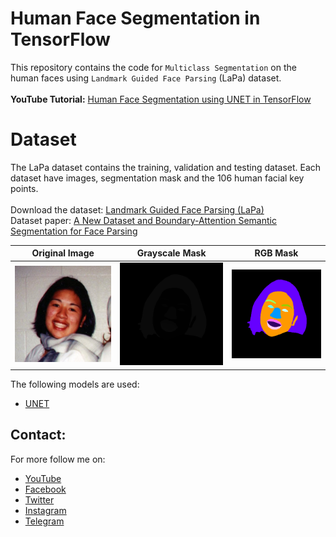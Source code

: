 # Human Face Segmentation in TensorFlow

This repository contains the code for `Multiclass Segmentation` on the human faces using `Landmark Guided Face Parsing` (LaPa) dataset.
<br/><br/>
**YouTube Tutorial:** [Human Face Segmentation using UNET in TensorFlow](https://youtu.be/yUOlLd-8jng)

# Dataset
The LaPa dataset contains the training, validation and testing dataset. Each dataset have images, segmentation mask and the 106 human facial key points. <br/>
<br/>Download the dataset: [Landmark Guided Face Parsing (LaPa)](https://github.com/JDAI-CV/lapa-dataset)
<br/>Dataset paper: [A New Dataset and Boundary-Attention Semantic Segmentation for Face Parsing](https://aaai.org/ojs/index.php/AAAI/article/view/6832/6686)

Original Image             |  Grayscale Mask           | RGB Mask
:-------------------------:|:-------------------------:|:-------------------------:
![](img/image.jpg)  |  ![](img/grayscale_mask.png)  |  ![](img/rgb_mask.png)

The following models are used:
- [UNET](https://arxiv.org/abs/1505.04597)

## Contact:
For more follow me on:

- <a href="https://www.youtube.com/idiotdeveloper"> YouTube </a>
- <a href="https://facebook.com/idiotdeveloper"> Facebook </a>
- <a href="https://twitter.com/nikhilroxtomar"> Twitter </a>
- <a href="https://www.instagram.com/nikhilroxtomar"> Instagram </a>
- <a href="https://t.me/idiotdeveloper"> Telegram </a>
